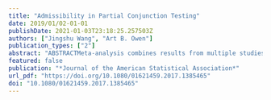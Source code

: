 ```yaml
---
title: "Admissibility in Partial Conjunction Testing"
date: 2019/01/02-01-01
publishDate: 2021-01-03T23:18:25.257503Z
authors: ["Jingshu Wang", "Art B. Owen"]
publication_types: ["2"]
abstract: "ABSTRACTMeta-analysis combines results from multiple studies aiming to increase power in finding their common effect. It would typically reject the null hypothesis of no effect if any one of the studies shows strong significance. The partial conjunction null hypothesis is rejected only when at least r of n component hypotheses are nonnull with r = 1 corresponding to a usual meta-analysis. Compared with meta-analysis, it can encourage replicable findings across studies. A by-product of it when applied to different r values is a confidence interval of r quantifying the proportion of nonnull studies. Benjamini and Heller (2008) provided a valid test for the partial conjunction null by ignoring the r ? 1 smallest p-values and applying a valid meta-analysis p-value to the remaining n ? r + 1 p-values. We provide sufficient and necessary conditions of admissible combined p-value for the partial conjunction hypothesis among monotone tests. Non-monotone tests always dominate monotone tests but are usually too unreasonable to be used in practice. Based on these findings, we propose a generalized form of Benjamini and Heller?s test which allows usage of various types of meta-analysis p-values, and apply our method to an example in assessing replicable benefit of new anticoagulants across subgroups of patients for stroke prevention."
featured: false
publication: "*Journal of the American Statistical Association*"
url_pdf: "https://doi.org/10.1080/01621459.2017.1385465"
doi: "10.1080/01621459.2017.1385465"
---
```


